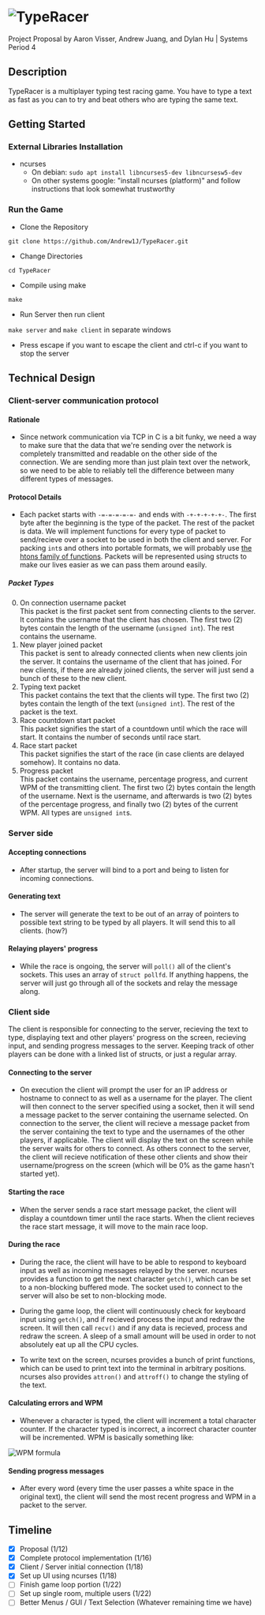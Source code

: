 # ![TypeRacer](https://i.imgur.com/gUjuZST.gif)
Project Proposal by Aaron Visser, Andrew Juang, and Dylan Hu | Systems Period 4

## Description
TypeRacer is a multiplayer typing test racing game. You have to type a text as fast as you can to try and beat others who are typing the same text.

## Getting Started

### External Libraries Installation
- ncurses
  - On debian: `sudo apt install libncurses5-dev libncursesw5-dev`
  - On other systems google: "install ncurses (platform)" and follow instructions that look somewhat trustworthy

### Run the Game
* Clone the Repository
```
git clone https://github.com/Andrew1J/TypeRacer.git
```
* Change Directories
```
cd TypeRacer
```
* Compile using make
```
make
```
* Run Server then run client

`make server` and `make client` in separate windows

* Press escape if you want to escape the client and ctrl-c if you want to stop the server

## Technical Design
### Client-server communication protocol
#### Rationale
- Since network communication via TCP in C is a bit funky, we need a way to make sure that the data that we're sending over the network is completely transmitted and readable on the other side of the connection. We are sending more than just plain text over the network, so we need to be able to reliably tell the difference between many different types of messages.

#### Protocol Details
- Each packet starts with `-=-=-=-=-=-` and ends with `-+-+-+-+-+-`. The first byte after the beginning is the type of the packet. The rest of the packet is data. We will implement functions for every type of packet to send/recieve over a socket to be used in both the client and server. For packing `int`s and others into portable formats, we will probably use [the htons family of functions](https://linux.die.net/man/3/htons). Packets will be represented using structs to make our lives easier as we can pass them around easily.

##### Packet Types
0. On connection username packet <br>  This packet is the first packet sent from connecting clients to the server. It contains the username that the client has chosen. The first two (2) bytes contain the length of the username (`unsigned int`). The rest contains the username.
2. New player joined packet <br>  This packet is sent to already connected clients when new clients join the server. It contains the username of the client that has joined. For new clients, if there are already joined clients, the server will just send a bunch of these to the new client.
3. Typing text packet <br>  This packet contains the text that the clients will type. The first two (2) bytes contain the length of the text (`unsigned int`). The rest of the packet is the text.
4. Race countdown start packet <br>  This packet signifies the start of a countdown until which the race will start. It contains the number of seconds until race start.
5. Race start packet <br>  This packet signifies the start of the race (in case clients are delayed somehow). It contains no data.
6. Progress packet <br>  This packet contains the username, percentage progress, and current WPM of the transmitting client. The first two (2) bytes contain the length of the username. Next is the username, and afterwards is two (2) bytes of the percentage progress, and finally two (2) bytes of the current WPM. All types are `unsigned int`s.


### Server side
#### Accepting connections
- After startup, the server will bind to a port and being to listen for incoming connections. 

#### Generating text
- The server will generate the text to be out of an array of pointers to possible text string to be typed by all players. It will send this to all clients. (how?)

#### Relaying players' progress
- While the race is ongoing, the server will `poll()` all of the client's sockets. This uses an array of `struct pollfd`. If anything happens, the server will just go through all of the sockets and relay the message along.


### Client side
The client is responsible for connecting to the server, recieving the text to type, displaying text and other players' progress on the screen, recieving input, and sending progress messages to the server. Keeping track of other players can be done with a linked list of structs, or just a regular array.

#### Connecting to the server
- On execution the client will prompt the user for an IP address or hostname to connect to as well as a username for the player. The client will then connect to the server specified using a socket, then it will send a message packet to the server containing the username selected. On connection to the server, the client will recieve a message packet from the server containing the text to type and the usernames of the other players, if applicable. The client will display the text on the screen while the server waits for others to connect. As others connect to the server, the client will recieve notification of these other clients and show their username/progress on the screen (which will be 0% as the game hasn't started yet).

#### Starting the race
- When the server sends a race start message packet, the client will display a countdown timer until the race starts. When the client recieves the race start message, it will move to the main race loop.

#### During the race
- During the race, the client will have to be able to respond to keyboard input as well as incoming messages relayed by the server. ncurses provides a function to get the next character `getch()`, which can be set to a non-blocking buffered mode. The socket used to connect to the server will also be set to non-blocking mode.

- During the game loop, the client will continuously check for keyboard input using `getch()`, and if recieved process the input and redraw the screen. It will then call `recv()` and if any data is recieved, process and redraw the screen. A sleep of a small amount will be used in order to not absolutely eat up all the CPU cycles.

- To write text on the screen, ncurses provides a bunch of print functions, which can be used to print text into the terminal in arbitrary positions. ncurses also provides `attron()` and `attroff()` to change the styling of the text.

#### Calculating errors and WPM
- Whenever a character is typed, the client will increment a total character counter. If the character typed is incorrect, a incorrect character counter will be incremented. WPM is basically something like: 

![WPM formula](https://latex.codecogs.com/png.image?%5Cdpi%7B110%7D%20%5Cbg_white%20%5Cfrac%7B%5B(%5Cfrac%7B%5Ctext%7BCharacters%20Typed%7D%7D%7B5%7D)-%5Ctext%7BErrors%7D%5D%7D%7B%5Ctext%7BTime%7D%7D)

#### Sending progress messages
- After every word (every time the user passes a white space in the original text), the client will send the most recent progress and WPM in a packet to the server.


## Timeline
- [x] Proposal (1/12)
- [x] Complete protocol implementation (1/16)
- [x] Client / Server initial connection (1/18)
- [x] Set up UI using ncurses (1/18)
- [ ] Finish game loop portion (1/22)
- [ ] Set up single room, multiple users (1/22)
- [ ] Better Menus / GUI / Text Selection (Whatever remaining time we have)
